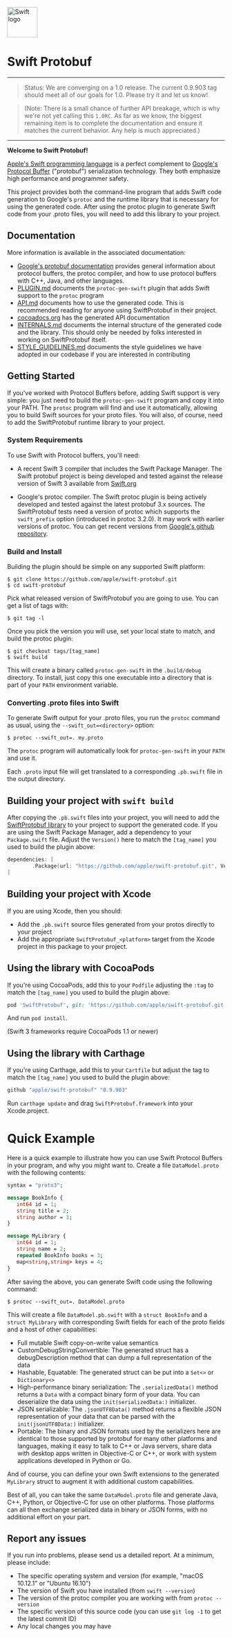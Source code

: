 <img src="https://swift.org/assets/images/swift.svg" alt="Swift logo" height="70" >

# Swift Protobuf

---

> Status: We are converging on a 1.0 release.  The current 0.9.903 tag should
> meet all of our goals for 1.0.  Please try it and let us know!

> (Note: There is a small chance of further API breakage, which is why
> we're not yet calling this `1.0RC`.  As far as we know, the biggest
> remaining item is to complete the documentation and ensure it
> matches the current behavior.  Any help is much appreciated.)

---

**Welcome to Swift Protobuf!**

[Apple's Swift programming language](https://swift.org/) is a perfect
complement to [Google's Protocol
Buffer](https://developers.google.com/protocol-buffers/) ("protobuf") serialization
technology.
They both emphasize high performance and programmer safety.

This project provides both the command-line program that adds Swift
code generation to Google's `protoc` and the runtime library that is
necessary for using the generated code.
After using the protoc plugin to generate Swift code from your .proto
files, you will need to add this library to your project.

## Documentation

More information is available in the associated documentation:

 * [Google's protobuf documentation](https://developers.google.com/protocol-buffers/)
   provides general information about protocol buffers, the protoc compiler,
   and how to use protocol buffers with C++, Java, and other languages.
 * [PLUGIN.md](Documentation/PLUGIN.md) documents the `protoc-gen-swift`
   plugin that adds Swift support to the `protoc` program
 * [API.md](Documentation/API.md) documents how to use the generated code.
   This is recommended reading for anyone using SwiftProtobuf in their
   project.
 * [cocoadocs.org](http://cocoadocs.org/docsets/SwiftProtobuf/) has the generated
   API documentation
 * [INTERNALS.md](Documentation/INTERNALS.md) documents the internal structure
   of the generated code and the library.  This
   should only be needed by folks interested in working on SwiftProtobuf
   itself.
 * [STYLE_GUIDELINES.md](Documentation/STYLE_GUIDELINES.md) documents the style
   guidelines we have adopted in our codebase if you are interested in
   contributing

## Getting Started

If you've worked with Protocol Buffers before, adding Swift support is very
simple:  you just need to build the `protoc-gen-swift` program and copy it into
your PATH.
The `protoc` program will find and use it automatically, allowing you
to build Swift sources for your proto files.
You will also, of course, need to add the SwiftProtobuf runtime library to
your project.

### System Requirements

To use Swift with Protocol buffers, you'll need:

* A recent Swift 3 compiler that includes the Swift Package Manager.  The Swift
protobuf project is being developed and tested against the release version of
Swift 3 available from [Swift.org](https://swift.org)

* Google's protoc compiler.  The Swift protoc plugin is being actively
developed and tested against the latest protobuf 3.x sources.
The SwiftProtobuf tests need a version of protoc which supports the
`swift_prefix` option (introduced in protoc 3.2.0).
It may work with earlier versions of protoc.
You can get recent versions from
[Google's github repository](https://github.com/google/protobuf).

### Build and Install

Building the plugin should be simple on any supported Swift platform:

```
$ git clone https://github.com/apple/swift-protobuf.git
$ cd swift-protobuf
```

Pick what released version of SwiftProtobuf you are going to use.  You can get
a list of tags with:

```
$ git tag -l
```

Once you pick the version you will use, set your local state to match, and
build the protoc plugin:

```
$ git checkout tags/[tag_name]
$ swift build
```

This will create a binary called `protoc-gen-swift` in the `.build/debug`
directory.
To install, just copy this one executable into a directory that is
part of your `PATH` environment variable.

### Converting .proto files into Swift

To generate Swift output for your .proto files, you run the `protoc` command as
usual, using the `--swift_out=<directory>` option:

```
$ protoc --swift_out=. my.proto
```

The `protoc` program will automatically look for `protoc-gen-swift` in your
`PATH` and use it.

Each `.proto` input file will get translated to a corresponding `.pb.swift`
file in the output directory.

## Building your project with `swift build`

After copying the `.pb.swift` files into your project, you will need to add the
[SwiftProtobuf library](https://github.com/apple/swift-protobuf) to your
project to support the generated code.
If you are using the Swift Package Manager, add a dependency to your
`Package.swift` file.  Adjust the `Version()` here to match the `[tag_name]`
you used to build the plugin above:

```swift
dependencies: [
        .Package(url: "https://github.com/apple/swift-protobuf.git", Version(0,9,903))
]
```

## Building your project with Xcode

If you are using Xcode, then you should:

* Add the `.pb.swift` source files generated from your protos directly to your
  project
* Add the appropriate `SwiftProtobuf_<platform>` target from the Xcode project
  in this package to your project.

## Using the library with CocoaPods

If you're using CocoaPods, add this to your `Podfile` adjusting the `:tag` to
match the `[tag_name]` you used to build the plugin above:

```ruby
pod 'SwiftProtobuf', git: 'https://github.com/apple/swift-protobuf.git', :tag => '0.9.903'
```

And run `pod install`.

(Swift 3 frameworks require CocoaPods 1.1 or newer)

## Using the library with Carthage

If you're using Carthage, add this to your `Cartfile` but adjust the tag to match the `[tag_name]` you used to build the plugin above:

```ruby
github "apple/swift-protobuf" "0.9.903"
```

Run `carthage update` and drag `SwiftProtobuf.framework` into your Xcode.project.

# Quick Example

Here is a quick example to illustrate how you can use Swift Protocol Buffers in
your program, and why you might want to.  Create a file `DataModel.proto` with
the following contents:

```protobuf
syntax = "proto3";

message BookInfo {
   int64 id = 1;
   string title = 2;
   string author = 3;
}

message MyLibrary {
   int64 id = 1;
   string name = 2;
   repeated BookInfo books = 3;
   map<string,string> keys = 4;
}
```

After saving the above, you can generate Swift code using the following command:

```
$ protoc --swift_out=. DataModel.proto
```

This will create a file `DataModel.pb.swift` with a `struct BookInfo` and a
`struct MyLibrary` with corresponding Swift fields for each of the proto fields
and a host of other capabilities:

* Full mutable Swift copy-on-write value semantics
* CustomDebugStringConvertible:  The generated struct has a debugDescription
  method that can dump a full representation of the data
* Hashable, Equatable:  The generated struct can be put into a `Set<>` or
  `Dictionary<>`
* High-performance binary serialization: The `.serializedData()`
  method returns a `Data` with a compact binary form of your data.
  You can deserialize the data using the `init(serializedData:)`
  initializer.
* JSON serializable:  The `.jsonUTF8Data()` method returns a flexible JSON
  representation of your data that can be parsed with the `init(jsonUTF8Data:)`
  initializer.
* Portable:  The binary and JSON formats used by the serializers here are
  identical to those supported by protobuf for many other platforms and
  languages, making it easy to talk to C++ or Java servers, share data with
  desktop apps written in Objective-C or C++, or work with system applications
  developed in Python or Go.

And of course, you can define your own Swift extensions to the generated
`MyLibrary` struct to augment it with additional custom capabilities.

Best of all, you can take the same `DataModel.proto` file and generate Java,
C++, Python, or Objective-C for use on other platforms. Those platforms can all
then exchange serialized data in binary or JSON forms, with no additional
effort on your part.

## Report any issues

If you run into problems, please send us a detailed report.
At a minimum, please include:

* The specific operating system and version (for example, "macOS 10.12.1" or
  "Ubuntu 16.10")
* The version of Swift you have installed (from `swift --version`)
* The version of the protoc compiler you are working with from
  `protoc --version`
* The specific version of this source code (you can use `git log -1` to get the
  latest commit ID)
* Any local changes you may have
